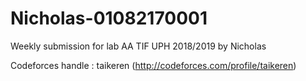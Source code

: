 # Nicholas-01082170001
Weekly submission for lab AA TIF UPH 2018/2019 by Nicholas

Codeforces handle : taikeren (http://codeforces.com/profile/taikeren)
